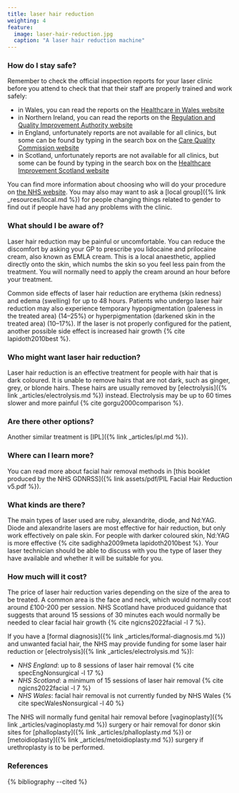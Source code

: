 ```yaml
---
title: laser hair reduction
weighting: 4
feature:
  image: laser-hair-reduction.jpg
  caption: "A laser hair reduction machine"
---
```


### How do I stay safe?

Remember to check the official inspection reports for your laser clinic before you attend to check that that their staff are properly trained and work safely:

- in Wales, you can read the reports on the [Healthcare in Wales website](http://hiw.org.uk/find-service/?lang=en)
- in Northern Ireland, you can read the reports on the [Regulation and Quality Improvement Authority website](https://www.rqia.org.uk/inspections/view-inspections-as/map/)
- in England, unfortunately reports are not available for all clinics, but some can be found by typing in the search box on the [Care Quality Commission website](https://www.cqc.org.uk)
- in Scotland, unfortunately reports are not available for all clinics, but some can be found by typing in the search box on the [Healthcare Improvement Scotland website](https://www.healthcareimprovementscotland.scot/inspections-reviews-and-regulation/regulation-of-independent-healthcare/find-an-independent-healthcare-provider-or-service/)

You can find more information about choosing who will do your procedure on [the NHS website](https://www.nhs.uk/conditions/cosmetic-procedures/choosing-who-will-do-your-procedure/). You may also may want to ask a [local group]({% link _resources/local.md %}) for people changing things related to gender to find out if people have had any problems with the clinic.

### What should I be aware of?

Laser hair reduction may be painful or uncomfortable. You can reduce the discomfort by asking your GP to prescribe you lidocaine and prilocaine cream, also known as EMLA cream. This is a local anaesthetic, applied directly onto the skin, which numbs the skin so you feel less pain from the treatment. You will normally need to apply the cream around an hour before your treatment.

Common side effects of laser hair reduction are erythema (skin redness) and edema (swelling) for up to 48 hours. Patients who undergo laser hair reduction may also experience temporary hypopigmentation (paleness in the treated area) (14–25%) or hyperpigmentation (darkened skin in the treated area) (10–17%). If the laser is not properly configured for the patient, another possible side effect is increased hair growth {% cite lapidoth2010best %}.

### Who might want laser hair reduction?

Laser hair reduction is an effective treatment for people with hair that is dark coloured. It is unable to remove hairs that are not dark, such as ginger, grey, or blonde hairs. These hairs are usually removed by [electrolysis]({% link _articles/electrolysis.md %}) instead. Electrolysis may be up to 60 times slower and more painful {% cite gorgu2000comparison %}.

### Are there other options?

Another similar treatment is [IPL]({% link _articles/ipl.md %}).

### Where can I learn more?

You can read more about facial hair removal methods in [this booklet produced by the NHS GDNRSS]({% link assets/pdf/PIL Facial Hair Reduction v5.pdf %}).

### What kinds are there?

The main types of laser used are ruby, alexandrite, diode, and Nd:YAG. Diode and alexandrite lasers are most effective for hair reduction, but only work effectively on pale skin. For people with darker coloured skin, Nd:YAG is more effective {% cite sadighha2009meta lapidoth2010best %}. Your laser technician should be able to discuss with you the type of laser they have available and whether it will be suitable for you.

### How much will it cost?

The price of laser hair reduction varies depending on the size of the area to be treated. A common area is the face and neck, which would normally cost around £100-200 per session. NHS Scotland have produced guidance that suggests that around 15 sessions of 30 minutes each would normally be needed to clear facial hair growth {% cite ngicns2022facial -l 7 %}.

If you have a [formal diagnosis]({% link _articles/formal-diagnosis.md %}) and unwanted facial hair, the NHS may provide funding for some laser hair reduction or [electrolysis]({% link _articles/electrolysis.md %}):

- *NHS England*: up to 8 sessions of laser hair removal {% cite specEngNonsurgical -l 17 %}
- *NHS Scotland*: a minimum of 15 sessions of laser hair removal {% cite ngicns2022facial -l 7 %}
- *NHS Wales*: facial hair removal is not currently funded by NHS Wales {% cite specWalesNonsurgical -l 40 %}

The NHS will normally fund genital hair removal before [vaginoplasty]({% link _articles/vaginoplasty.md %}) surgery or hair removal for donor skin sites for [phalloplasty]({% link _articles/phalloplasty.md %}) or [metoidioplasty]({% link _articles/metoidioplasty.md %}) surgery if urethroplasty is to be performed.

### References

{% bibliography --cited %}